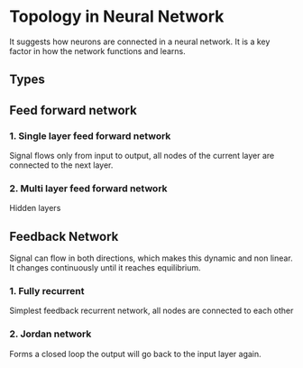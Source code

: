 # Topology in Neural Network

It suggests how neurons are connected in a neural network. It is a key factor in how the network functions and learns.

## Types

## Feed forward network

### 1. Single layer feed forward network

Signal flows only from input to output, all nodes of the current layer are connected to the next layer.

### 2. Multi layer feed forward network

Hidden layers

## Feedback Network

Signal can flow in both directions, which makes this dynamic and non linear. It changes continuously until it reaches equilibrium.

### 1. Fully recurrent

Simplest feedback recurrent network, all nodes are connected to each other

### 2. Jordan network

Forms a closed loop the output will go back to the input layer again.
